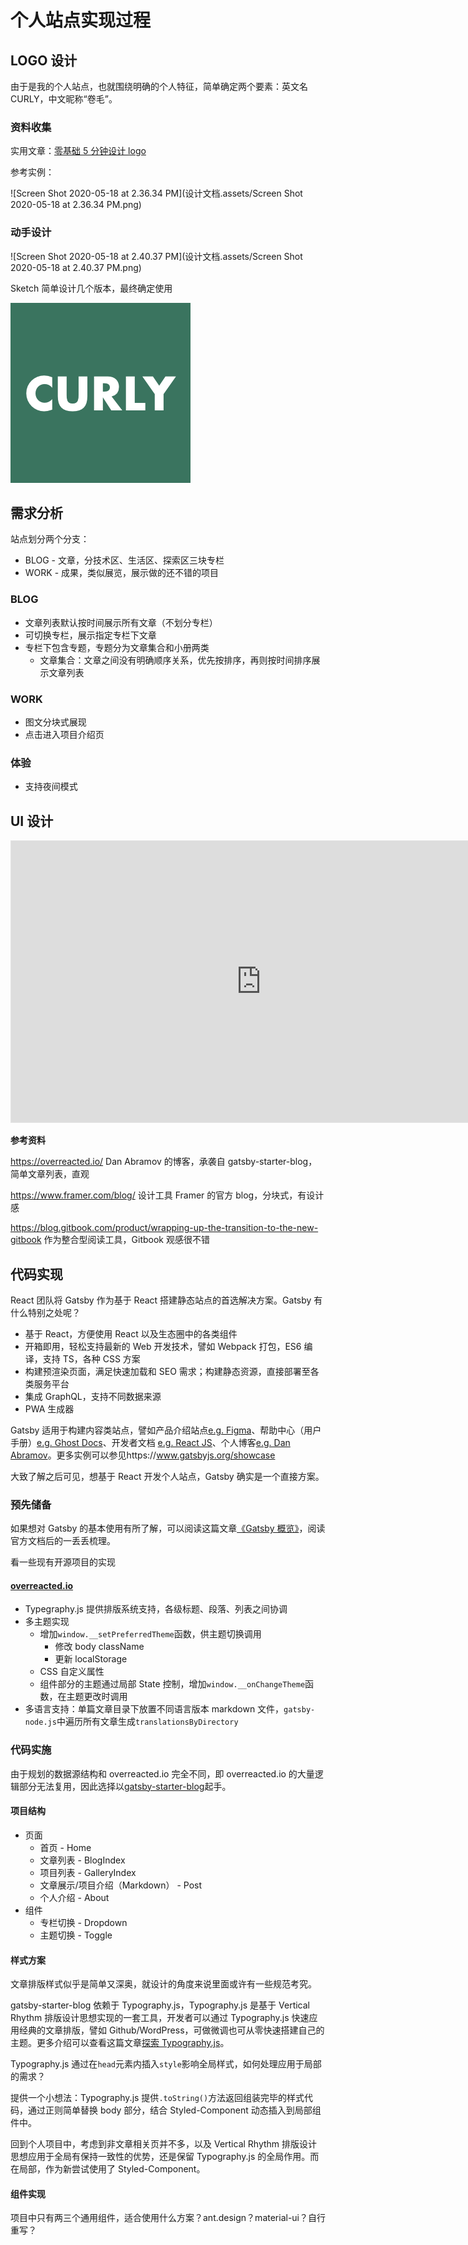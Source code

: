 # 个人站点实现过程

## LOGO 设计

由于是我的个人站点，也就围绕明确的个人特征，简单确定两个要素：英文名 CURLY，中文昵称“卷毛”。

### 资料收集

实用文章：[零基础 5 分钟设计 logo](https://zhuanlan.zhihu.com/p/23317404)

参考实例：

![Screen Shot 2020-05-18 at 2.36.34 PM](设计文档.assets/Screen Shot 2020-05-18 at 2.36.34 PM.png)

### 动手设计

![Screen Shot 2020-05-18 at 2.40.37 PM](设计文档.assets/Screen Shot 2020-05-18 at 2.40.37 PM.png)

Sketch 简单设计几个版本，最终确定使用

![ic_launcher_APP](实现过程.assets/ic_launcher_APP.png)

## 需求分析

站点划分两个分支：

- BLOG - 文章，分技术区、生活区、探索区三块专栏
- WORK - 成果，类似展览，展示做的还不错的项目

### BLOG

- 文章列表默认按时间展示所有文章（不划分专栏）
- 可切换专栏，展示指定专栏下文章
- 专栏下包含专题，专题分为文章集合和小册两类
  - 文章集合：文章之间没有明确顺序关系，优先按排序，再则按时间排序展示文章列表

### WORK

- 图文分块式展现
- 点击进入项目介绍页

### 体验

- 支持夜间模式

## UI 设计

<iframe style="border: 1px solid rgba(0, 0, 0, 0.1);" width="800" height="450" src="https://www.figma.com/embed?embed_host=share&url=https%3A%2F%2Fwww.figma.com%2Fproto%2FDn7rGsDDeNLyFMbISwsqDf%2FCURLY%3Fnode-id%3D1%253A2%26viewport%3D-1157%252C685%252C0.9079599976539612%26scaling%3Dscale-down&chrome=DOCUMENTATION" allowfullscreen></iframe>

**参考资料**

https://overreacted.io/ Dan Abramov 的博客，承袭自 gatsby-starter-blog，简单文章列表，直观

https://www.framer.com/blog/ 设计工具 Framer 的官方 blog，分块式，有设计感

https://blog.gitbook.com/product/wrapping-up-the-transition-to-the-new-gitbook 作为整合型阅读工具，Gitbook 观感很不错

## 代码实现

React 团队将 Gatsby 作为基于 React 搭建静态站点的首选解决方案。Gatsby 有什么特别之处呢？

- 基于 React，方便使用 React 以及生态圈中的各类组件
- 开箱即用，轻松支持最新的 Web 开发技术，譬如 Webpack 打包，ES6 编译，支持 TS，各种 CSS 方案
- 构建预渲染页面，满足快速加载和 SEO 需求；构建静态资源，直接部署至各类服务平台
- 集成 GraphQL，支持不同数据来源
- PWA 生成器

Gatsby 适用于构建内容类站点，譬如产品介绍站点[e.g. Figma](https://www.figma.com/)、帮助中心（用户手册）[e.g. Ghost Docs](https://www.gatsbyjs.org/showcase/docs.ghost.org)、开发者文档 [e.g. React JS](https://www.gatsbyjs.org/showcase/reactjs.org)、个人博客[e.g. Dan Abramov](https://overreacted.io/)。更多实例可以参见https://www.gatsbyjs.org/showcase

大致了解之后可见，想基于 React 开发个人站点，Gatsby 确实是一个直接方案。

### 预先储备

如果想对 Gatsby 的基本使用有所了解，可以阅读这篇文章[《Gatsby 概览》](./gatsby概览)，阅读官方文档后的一丢丢梳理。

看一些现有开源项目的实现

#### [overreacted.io](https://github.com/gaearon/overreacted.io)

- Typegraphy.js 提供排版系统支持，各级标题、段落、列表之间协调
- 多主题实现
  - 增加`window.__setPreferredTheme`函数，供主题切换调用
    - 修改 body className
    - 更新 localStorage
  - CSS 自定义属性
  - 组件部分的主题通过局部 State 控制，增加`window.__onChangeTheme`函数，在主题更改时调用
- 多语言支持：单篇文章目录下放置不同语言版本 markdown 文件，`gatsby-node.js`中遍历所有文章生成`translationsByDirectory`

### 代码实施

由于规划的数据源结构和 overreacted.io 完全不同，即 overreacted.io 的大量逻辑部分无法复用，因此选择以[gatsby-starter-blog](https://www.gatsbyjs.org/starters/gatsbyjs/gatsby-starter-blog/)起手。

#### 项目结构

- 页面
  - 首页 - Home
  - 文章列表 - BlogIndex
  - 项目列表 - GalleryIndex
  - 文章展示/项目介绍（Markdown） - Post
  - 个人介绍 - About
- 组件
  - 专栏切换 - Dropdown
  - 主题切换 - Toggle

#### 样式方案

文章排版样式似乎是简单又深奥，就设计的角度来说里面或许有一些规范考究。

gatsby-starter-blog 依赖于 Typography.js，Typography.js 是基于 Vertical Rhythm 排版设计思想实现的一套工具，开发者可以通过 Typography.js 快速应用经典的文章排版，譬如 Github/WordPress，可做微调也可从零快速搭建自己的主题。更多介绍可以查看这篇文章[探索 Typography.js](/blog/tech/javascript/探索typography.js/)。

Typography.js 通过在`head`元素内插入`style`影响全局样式，如何处理应用于局部的需求？

提供一个小想法：Typography.js 提供`.toString()`方法返回组装完毕的样式代码，通过正则简单替换 body 部分，结合 Styled-Component 动态插入到局部组件中。

回到个人项目中，考虑到非文章相关页并不多，以及 Vertical Rhythm 排版设计思想应用于全局有保持一致性的优势，还是保留 Typography.js 的全局作用。而在局部，作为新尝试使用了 Styled-Component。

#### 组件实现

项目中只有两三个通用组件，适合使用什么方案？ant.design？material-ui？自行重写？

